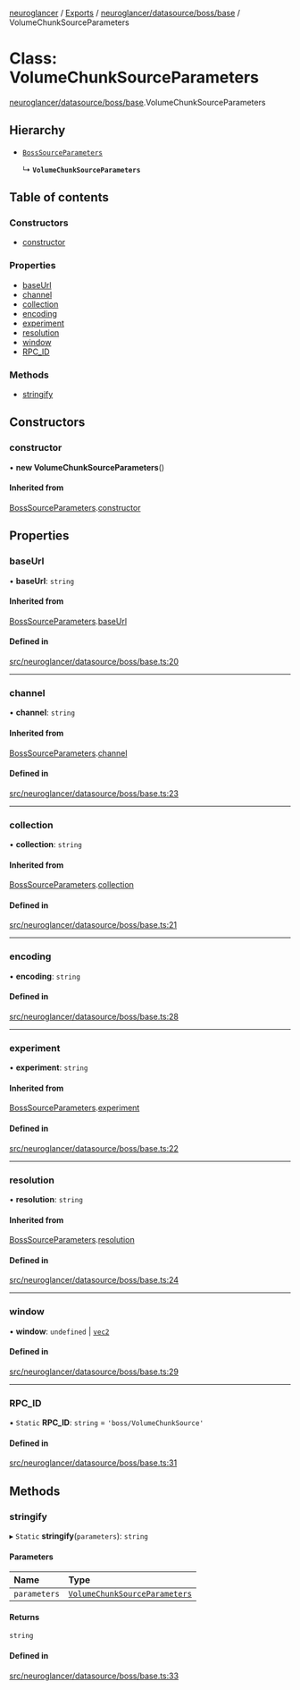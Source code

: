 [neuroglancer](../README.md) / [Exports](../modules.md) / [neuroglancer/datasource/boss/base](../modules/neuroglancer_datasource_boss_base.md) / VolumeChunkSourceParameters

# Class: VolumeChunkSourceParameters

[neuroglancer/datasource/boss/base](../modules/neuroglancer_datasource_boss_base.md).VolumeChunkSourceParameters

## Hierarchy

- [`BossSourceParameters`](neuroglancer_datasource_boss_base.BossSourceParameters.md)

  ↳ **`VolumeChunkSourceParameters`**

## Table of contents

### Constructors

- [constructor](neuroglancer_datasource_boss_base.VolumeChunkSourceParameters.md#constructor)

### Properties

- [baseUrl](neuroglancer_datasource_boss_base.VolumeChunkSourceParameters.md#baseurl)
- [channel](neuroglancer_datasource_boss_base.VolumeChunkSourceParameters.md#channel)
- [collection](neuroglancer_datasource_boss_base.VolumeChunkSourceParameters.md#collection)
- [encoding](neuroglancer_datasource_boss_base.VolumeChunkSourceParameters.md#encoding)
- [experiment](neuroglancer_datasource_boss_base.VolumeChunkSourceParameters.md#experiment)
- [resolution](neuroglancer_datasource_boss_base.VolumeChunkSourceParameters.md#resolution)
- [window](neuroglancer_datasource_boss_base.VolumeChunkSourceParameters.md#window)
- [RPC\_ID](neuroglancer_datasource_boss_base.VolumeChunkSourceParameters.md#rpc_id)

### Methods

- [stringify](neuroglancer_datasource_boss_base.VolumeChunkSourceParameters.md#stringify)

## Constructors

### constructor

• **new VolumeChunkSourceParameters**()

#### Inherited from

[BossSourceParameters](neuroglancer_datasource_boss_base.BossSourceParameters.md).[constructor](neuroglancer_datasource_boss_base.BossSourceParameters.md#constructor)

## Properties

### baseUrl

• **baseUrl**: `string`

#### Inherited from

[BossSourceParameters](neuroglancer_datasource_boss_base.BossSourceParameters.md).[baseUrl](neuroglancer_datasource_boss_base.BossSourceParameters.md#baseurl)

#### Defined in

[src/neuroglancer/datasource/boss/base.ts:20](https://github.com/ActiveBrainAtlas2/neuroglancer/blob/034b457d/src/neuroglancer/datasource/boss/base.ts#L20)

___

### channel

• **channel**: `string`

#### Inherited from

[BossSourceParameters](neuroglancer_datasource_boss_base.BossSourceParameters.md).[channel](neuroglancer_datasource_boss_base.BossSourceParameters.md#channel)

#### Defined in

[src/neuroglancer/datasource/boss/base.ts:23](https://github.com/ActiveBrainAtlas2/neuroglancer/blob/034b457d/src/neuroglancer/datasource/boss/base.ts#L23)

___

### collection

• **collection**: `string`

#### Inherited from

[BossSourceParameters](neuroglancer_datasource_boss_base.BossSourceParameters.md).[collection](neuroglancer_datasource_boss_base.BossSourceParameters.md#collection)

#### Defined in

[src/neuroglancer/datasource/boss/base.ts:21](https://github.com/ActiveBrainAtlas2/neuroglancer/blob/034b457d/src/neuroglancer/datasource/boss/base.ts#L21)

___

### encoding

• **encoding**: `string`

#### Defined in

[src/neuroglancer/datasource/boss/base.ts:28](https://github.com/ActiveBrainAtlas2/neuroglancer/blob/034b457d/src/neuroglancer/datasource/boss/base.ts#L28)

___

### experiment

• **experiment**: `string`

#### Inherited from

[BossSourceParameters](neuroglancer_datasource_boss_base.BossSourceParameters.md).[experiment](neuroglancer_datasource_boss_base.BossSourceParameters.md#experiment)

#### Defined in

[src/neuroglancer/datasource/boss/base.ts:22](https://github.com/ActiveBrainAtlas2/neuroglancer/blob/034b457d/src/neuroglancer/datasource/boss/base.ts#L22)

___

### resolution

• **resolution**: `string`

#### Inherited from

[BossSourceParameters](neuroglancer_datasource_boss_base.BossSourceParameters.md).[resolution](neuroglancer_datasource_boss_base.BossSourceParameters.md#resolution)

#### Defined in

[src/neuroglancer/datasource/boss/base.ts:24](https://github.com/ActiveBrainAtlas2/neuroglancer/blob/034b457d/src/neuroglancer/datasource/boss/base.ts#L24)

___

### window

• **window**: `undefined` \| [`vec2`](neuroglancer_util_geom.vec2.md)

#### Defined in

[src/neuroglancer/datasource/boss/base.ts:29](https://github.com/ActiveBrainAtlas2/neuroglancer/blob/034b457d/src/neuroglancer/datasource/boss/base.ts#L29)

___

### RPC\_ID

▪ `Static` **RPC\_ID**: `string` = `'boss/VolumeChunkSource'`

#### Defined in

[src/neuroglancer/datasource/boss/base.ts:31](https://github.com/ActiveBrainAtlas2/neuroglancer/blob/034b457d/src/neuroglancer/datasource/boss/base.ts#L31)

## Methods

### stringify

▸ `Static` **stringify**(`parameters`): `string`

#### Parameters

| Name | Type |
| :------ | :------ |
| `parameters` | [`VolumeChunkSourceParameters`](neuroglancer_datasource_boss_base.VolumeChunkSourceParameters.md) |

#### Returns

`string`

#### Defined in

[src/neuroglancer/datasource/boss/base.ts:33](https://github.com/ActiveBrainAtlas2/neuroglancer/blob/034b457d/src/neuroglancer/datasource/boss/base.ts#L33)
